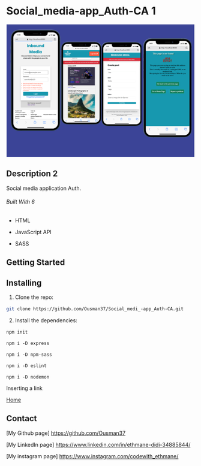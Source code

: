 # Social_media-app_Auth-CA 1

![Social media app Auth.1](https://github.com/Ousman37/Social_medi_-app_Auth-CA/blob/workflow_Js2/Screenshot%202022-12-08%20at%2014.18.03.png)



## Description 2

<p> Social media application Auth.</p>

###### Built With 6

- HTML

- JavaScript API

- SASS





## Getting Started

## Installing

1. Clone the repo:

```bash
git clone https://github.com/Ousman37/Social_medi_-app_Auth-CA.git
```

2. Install the dependencies:

```
npm init
```

```
npm i -D express 
```

```
npm i -D npm-sass
```


```
npm i -D eslint
```

```
npm i -D nodemon
```




Inserting a link 

[Home]( "netlify.app")


## Contact
[My Github page] https://github.com/Ousman37

[My LinkedIn page] https://www.linkedin.com/in/ethmane-didi-34885844/

[My instagram page] https://www.instagram.com/codewith_ethmane/
